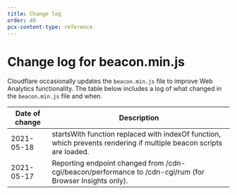```yaml
---
title: Change log
order: 40
pcx-content-type: reference
---
```


# Change log for beacon.min.js

Cloudflare occasionally updates the `beacon.min.js` file to improve Web Analytics functionality. The table below includes a log of what changed in the `beacon.min.js` file and when.

<table style="width:100%">
   <thead>
        <tr>
            <th>Date of change</th>
            <th>Description</th>
        </tr>
    </thead>
    <tbody>
        <tr>
            <td>2021-05-18</td>
            <td>startsWith function replaced with indexOf function, which prevents rendering if multiple beacon scripts are loaded.</td>
        </tr>
        <tr>
            <td>2021-05-17</td>
            <td>Reporting endpoint changed from /cdn-cgi/beacon/performance to /cdn-cgi/rum (for Browser Insights only).</td>
        </tr>
   </tbody>
</table>